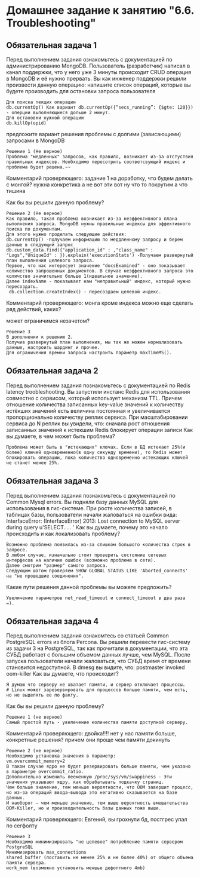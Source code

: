 # Домашнее задание к занятию "6.6. Troubleshooting"


## Обязательная задача 1

Перед выполнением задания ознакомьтесь с документацией по администрированию MongoDB.
Пользователь (разработчик) написал в канал поддержки, что у него уже 3 минуты происходит CRUD операция в MongoDB и её нужно прервать.
Вы как инженер поддержки решили произвести данную операцию:
напишите список операций, которые вы будете производить для остановки запроса пользователя
```
Для поиска текщих операции
db.currentOp() Как вариант db.currentOp({“secs_running”: {$gte: 120}}) - оперции выполняющиеся дольше 2 минут.
Для остановки нужной операции
db.killOp(opid)
```
предложите вариант решения проблемы с долгими (зависающими) запросами в MongoDB
```
Решение 1 (Не верное) 
Проблема "медленных" запросов, как правило, возникает из-за отстуствия правильных индексов. Необходимо пересотрить соответсвующий индекс и проблема будет решена.~~
```
Комментарий проверяющего: задание 1 на доработку, что будем делать с монгой? нужна конкретика а не вот эти вот ну что то покрутим а что тишина

Как бы вы решили данную проблему?
```
Решение 2 (Не верное)
Как правило, такая проблема возникает из-за неэффективного плана выполнения запроса. MongoDB нужны правильные индексы для эффективного поиска по документам.
Для этого нужно проделать следующие действия:
db.currentOp() -получаем информацию по меддленному запросу и берем данные в следующий запрос
db.custom_data.find({"application_id" : ,"class_name" : "Logs","UniqueId" : }).explain('executionStats') -Получаем развернутый план выполнения целевого запроса. 
Первое, что нас интересует значение "docsExamined" - оно показывает количество запрошенных документов. В случае неэффективного запроса это количство значительно больше 1(идеальное значение).
Далее indexName - показывает нам "неправильный" индекс, который нужно пересоздать.
 db.collection.createIndex() - пересоздаем целевой индекс.
```
Комментарий проверяющего: монга кроме индекса можно еще сделать ряд действий, каких?

может ограничимся незачетом?
```
Решение 3
В дополнении к решению 2.
Получив развернутый план выполнения, мы так же можем нормализовать данные, настроить шардинг и прочее.
Для ограничения времни запроса настроить параметр maxTimeMS().
```

## Обязательная задача 2

Перед выполнением задания познакомьтесь с документацией по Redis latency troobleshooting.
Вы запустили инстанс Redis для использования совместно с сервисом, который использует механизм TTL. 
Причем отношение количества записанных key-value значений к количеству истёкших значений есть величина постоянная и увеличивается пропорционально количеству реплик сервиса.
При масштабировании сервиса до N реплик вы увидели, что:
сначала рост отношения записанных значений к истекшим
Redis блокирует операции записи
Как вы думаете, в чем может быть проблема?
```
Проблема может быть в "истекающих" ключах. Если в БД истекает 25%(и более) ключей одновременно(в одну секунду времени), то Redis может блокировать операции, пока количество одновременно истекающих ключей не станет менее 25%.
```

## Обязательная задача 3

Перед выполнением задания познакомьтесь с документацией по Common Mysql errors.
Вы подняли базу данных MySQL для использования в гис-системе. При росте количества записей, в таблицах базы, пользователи начали жаловаться на ошибки вида:
InterfaceError: (InterfaceError) 2013: Lost connection to MySQL server during query u'SELECT..... '
Как вы думаете, почему это начало происходить и как локализовать проблему?
```
Возможно проблема появилась из-за слишком большого количества строк в запросе.
В любом случае, изначально стоит проверить состояние сетевых интерфесов на наличие ошибок (возможно проблема в сети).
Далее смотрим "размер" самого запроса.
Следующим шагом проверяем SHOW GLOBAL STATUS LIKE 'Aborted_connects' на "не прошедшие соединения".
```
Какие пути решения данной проблемы вы можете предложить?
```
Увеличение параметров net_read_timeout и connect_timeout в два раза =).
```

## Обязательная задача 4
Перед выполнением задания ознакомтесь со статьей Common PostgreSQL errors из блога Percona.
Вы решили перевести гис-систему из задачи 3 на PostgreSQL, так как прочитали в документации, что эта СУБД работает с большим объемом данных лучше, чем MySQL.
После запуска пользователи начали жаловаться, что СУБД время от времени становится недоступной. В dmesg вы видите, что:
postmaster invoked oom-killer
Как вы думаете, что происходит?
```
Я думаю что серверу не хватает памяти, и сервер отключает процессы. 
# Linux может зарезервировать для процессов больше памяти, чем есть, но не выделять ее по факту.
```
Как бы вы решили данную проблему?
```
Решение 1 (не верное)
Самый простой путь - увелечение количества памяти доступной серверу.
```
Комментарий проверяющего: двойка!!!! нет у нас памяти больше, конкретные решения? причем они проще чем памяти докинуть
```
Решение 2 (не верное)
Необходимо установка значения в параметр:
vm.overcommit_memory=2
В таком случае ядро не будет резервировать больше памяти, чем указано в параметре overcommit_ratio.
Дополнительно изменить пееменную /proc/sys/vm/swappiness - Эти значения указывают ядру, как обрабатывать подкачку страниц. 
Чем больше значение, тем меньше вероятности, что OOM завершит процесс, но из-за операций ввода-вывода это негативно сказывается на базе данных. 
И наоборот — чем меньше значение, тем выше вероятность вмешательства OOM-Killer, но и производительность базы данных тоже выше.
```
Комментарий проверяющего: Евгений, вы грохнули бд, постгрес упал по сегфолту
```
Решение 3
Необходимо минимизировать "не целевое" потребление памяти сервером PostgreSQL
Минимизировать max_connections
shared_buffer (поставить не менее 25% и не более 40%) от общего объема памяти сервера.
work_mem (возможно установить меншье дефолтного 4mb) 
